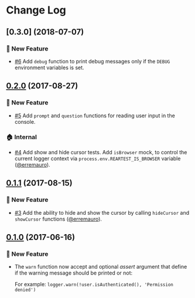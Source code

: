 # Change Log

## [0.3.0] (2018-07-07)

### :rocket: New Feature

* [#6] Add `debug` function to print debug messages only if the `DEBUG`
environment variables is set.

[#6]: https://github.com/rearjs/rear-logger/pull/6

## [0.2.0] (2017-08-27)

### :rocket: New Feature

* [#5] Add `prompt` and `question` functions for reading user input in the
  console.

### :house: Internal

* [#4] Add show and hide cursor tests. Add `isBrowser` mock, to control the current logger context via
  `process.env.REARTEST_IS_BROWSER` variable ([@erremauro]).

[#5]: https://github.com/rearjs/rear-logger/pull/5
[#4]: https://github.com/rearjs/rear-logger/pull/4

## [0.1.1] (2017-08-15)

### :rocket: New Feature

* [#3] Add the ability to hide and show the cursor by calling `hideCursor` and
  `showCursor` functions ([@erremauro]).

[#3]: https://github.com/rearjs/rear-logger/pull/3

## [0.1.0] (2017-06-16)

### :rocket: New Feature

* The `warn` function now accept and optional _assert_ argument that define
  if the warning message should be printed or not:

  For example: `logger.warn(!user.isAuthenticated(), 'Permission denied')`

[@erremauro]: https://github.com/erremauro

[0.2.0]: https://github.com/rearjs/rear-logger/compare/0.1.1...0.2.0
[0.1.1]: https://github.com/rearjs/rear-logger/compare/0.1.0...0.1.1
[0.1.0]: https://github.com/rearjs/rear-logger/tree/0.1.0
